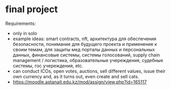 # final project
Requirements: 
- only in solo
- example ideas: smart contracts, nft, архитектура для обеспечения безопасности, понимание для будущего проекта и применение к своим темам, для защиты мед порталы данных и персональных данных, финансовые системы, системы голосований, supply chain management / логистика, образовательные учереждения, судебные системы, гос учереждения, etc.
- can conduct ICOs, open votes, auctions, sell different values, issue their
own currency and, as it turns out, even create and sell cats.
- https://moodle.astanait.edu.kz/mod/assign/view.php?id=165117

